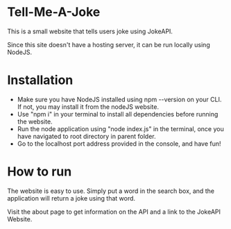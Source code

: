 # Tell-Me-A-Joke
This is a small website that tells users joke using JokeAPI.

Since this site doesn't have a hosting server, it can be run locally using NodeJS. 
# Installation
* Make sure you have NodeJS installed using npm --version on your CLI. If not, you may install it from the nodeJS website.
* Use "npm i" in your terminal to install all dependencies before running the website. 
* Run the node application using "node index.js" in the terminal, once you have navigated to root directory in parent folder.
* Go to the localhost port address provided in the console, and have fun!
# How to run
The website is easy to use. Simply put a word in the search box, and the application will return a joke using that word.

Visit the about page to get information on the API and a link to the JokeAPI Website.
